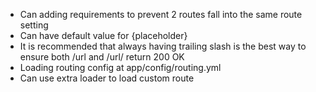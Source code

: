 - Can adding requirements to prevent 2 routes fall into the same route setting
- Can have default value for {placeholder}
- It is recommended that always having trailing slash is the best way to ensure both /url and /url/ return 200 OK
- Loading routing config at app/config/routing.yml
- Can use extra loader to load custom route